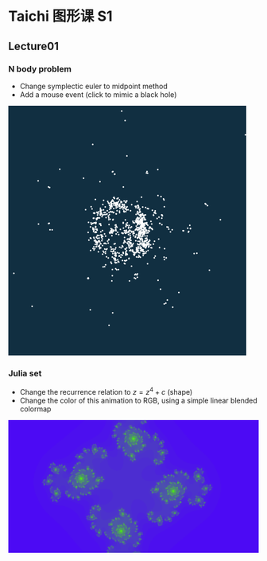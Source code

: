 # Taichi 图形课 S1

## Lecture01

### N body problem

- Change symplectic euler to midpoint method
- Add a mouse event (click to mimic a black hole)

![N body](./images/N-body.png)

### Julia set

- Change the recurrence relation to $z = z^4 + c$ (shape)
- Change the color of this animation to RGB, using a simple linear blended colormap

![Julia set](./images/Julia_set.png)